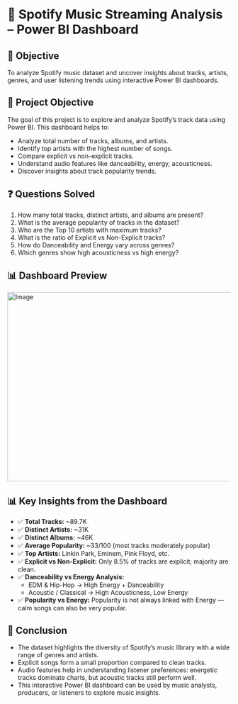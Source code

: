 # 🎵 Spotify Music Streaming Analysis – Power BI Dashboard

## 📌 Objective  
To analyze Spotify music dataset and uncover insights about tracks, artists, genres, and user listening trends using interactive Power BI dashboards.  

## 🎯 Project Objective  
The goal of this project is to explore and analyze Spotify’s track data using Power BI. This dashboard helps to:  
- Analyze total number of tracks, albums, and artists.  
- Identify top artists with the highest number of songs.  
- Compare explicit vs non-explicit tracks.  
- Understand audio features like danceability, energy, acousticness.  
- Discover insights about track popularity trends.  

## ❓ Questions Solved  
1. How many total tracks, distinct artists, and albums are present?  
2. What is the average popularity of tracks in the dataset?  
3. Who are the Top 10 artists with maximum tracks?  
4. What is the ratio of Explicit vs Non-Explicit tracks?  
5. How do Danceability and Energy vary across genres?  
6. Which genres show high acousticness vs high energy?

## 📊 Dashboard Preview

   <img width="767" height="427" alt="Image" src="https://github.com/user-attachments/assets/f8b64081-a637-4b34-ab1c-a413966905ac" />


## 📊 Key Insights from the Dashboard  

- ✅ **Total Tracks:** ~89.7K  
- ✅ **Distinct Artists:** ~31K  
- ✅ **Distinct Albums:** ~46K  
- ✅ **Average Popularity:** ~33/100 (most tracks moderately popular)  
- ✅ **Top Artists:** Linkin Park, Eminem, Pink Floyd, etc.  
- ✅ **Explicit vs Non-Explicit:** Only 8.5% of tracks are explicit; majority are clean.  
- ✅ **Danceability vs Energy Analysis:**  
  - EDM & Hip-Hop → High Energy + Danceability  
  - Acoustic / Classical → High Acousticness, Low Energy  
- ✅ **Popularity vs Energy:** Popularity is not always linked with Energy — calm songs can also be very popular.  

## 📝 Conclusion  
- The dataset highlights the diversity of Spotify’s music library with a wide range of genres and artists.  
- Explicit songs form a small proportion compared to clean tracks.  
- Audio features help in understanding listener preferences: energetic tracks dominate charts, but acoustic tracks still perform well.  
- This interactive Power BI dashboard can be used by music analysts, producers, or listeners to explore music insights.  



